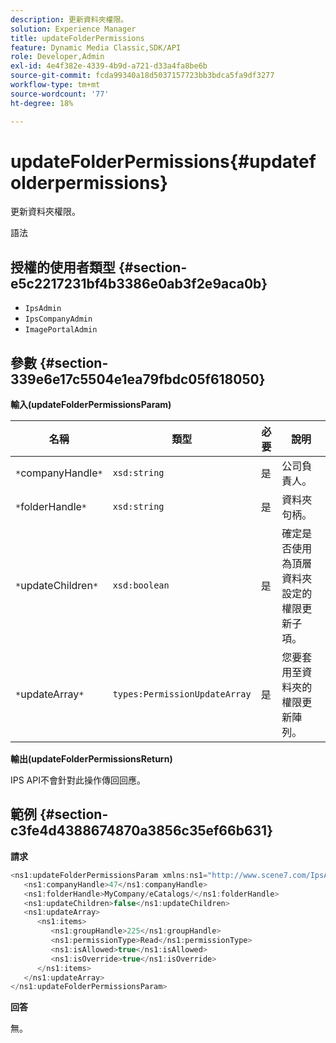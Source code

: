 ```yaml
---
description: 更新資料夾權限。
solution: Experience Manager
title: updateFolderPermissions
feature: Dynamic Media Classic,SDK/API
role: Developer,Admin
exl-id: 4e4f382e-4339-4b9d-a721-d33a4fa8be6b
source-git-commit: fcda99340a18d5037157723bb3bdca5fa9df3277
workflow-type: tm+mt
source-wordcount: '77'
ht-degree: 18%

---
```


# updateFolderPermissions{#updatefolderpermissions}

更新資料夾權限。

語法

## 授權的使用者類型 {#section-e5c2217231bf4b3386e0ab3f2e9aca0b}

* `IpsAdmin`
* `IpsCompanyAdmin`
* `ImagePortalAdmin`

## 參數 {#section-339e6e17c5504e1ea79fbdc05f618050}

**輸入(updateFolderPermissionsParam)**

| 名稱 | 類型 | 必要 | 說明 |
|---|---|---|---|
| `*`companyHandle`*` | `xsd:string` | 是 | 公司負責人。 |
| `*`folderHandle`*` | `xsd:string` | 是 | 資料夾句柄。 |
| `*`updateChildren`*` | `xsd:boolean` | 是 | 確定是否使用為頂層資料夾設定的權限更新子項。 |
| `*`updateArray`*` | `types:PermissionUpdateArray` | 是 | 您要套用至資料夾的權限更新陣列。 |

**輸出(updateFolderPermissionsReturn)**

IPS API不會針對此操作傳回回應。

## 範例 {#section-c3fe4d4388674870a3856c35ef66b631}

**請求**

```java
<ns1:updateFolderPermissionsParam xmlns:ns1="http://www.scene7.com/IpsApi/xsd">
   <ns1:companyHandle>47</ns1:companyHandle>
   <ns1:folderHandle>MyCompany/eCatalogs/</ns1:folderHandle>
   <ns1:updateChildren>false</ns1:updateChildren>
   <ns1:updateArray>
      <ns1:items>
         <ns1:groupHandle>225</ns1:groupHandle>
         <ns1:permissionType>Read</ns1:permissionType>
         <ns1:isAllowed>true</ns1:isAllowed>
         <ns1:isOverride>true</ns1:isOverride>
      </ns1:items>
   </ns1:updateArray>
</ns1:updateFolderPermissionsParam>
```

**回答**

無。
